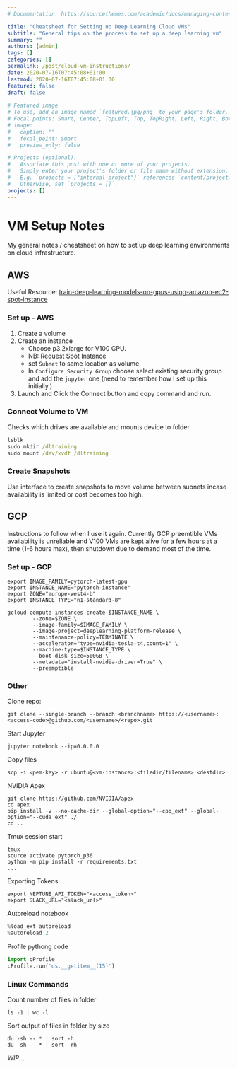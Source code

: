 ```yaml
---
# Documentation: https://sourcethemes.com/academic/docs/managing-content/

title: "Cheatsheet for Setting up Deep Learning Cloud VMs"
subtitle: "General tips on the process to set up a deep learning vm"
summary: ""
authors: [admin]
tags: []
categories: []
permalink: /post/cloud-vm-instructions/
date: 2020-07-16T07:45:08+01:00
lastmod: 2020-07-16T07:45:08+01:00
featured: false
draft: false
 
# Featured image
# To use, add an image named `featured.jpg/png` to your page's folder.
# Focal points: Smart, Center, TopLeft, Top, TopRight, Left, Right, BottomLeft, Bottom, BottomRight.
# image:
#   caption: ""
#   focal_point: Smart
#   preview_only: false

# Projects (optional).
#   Associate this post with one or more of your projects.
#   Simply enter your project's folder or file name without extension.
#   E.g. `projects = ["internal-project"]` references `content/project/deep-learning/index.md`.
#   Otherwise, set `projects = []`.
projects: []
---
```


# VM Setup Notes

My general notes / cheatsheet on how to set up deep learning environments on cloud infrastructure.

## AWS

Useful Resource: [train-deep-learning-models-on-gpus-using-amazon-ec2-spot-instance](https://aws.amazon.com/blogs/machine-learning/train-deep-learning-models-on-gpus-using-amazon-ec2-spot-instances/)

### Set up - AWS

1. Create a volume
2. Create an instance
    - Choose p3.2xlarge for V100 GPU.
    - NB: Request Spot Instance
    - set `Subnet` to same location as volume
    - In `Configure Security Group` choose select existing security group and add the `jupyter` one (need to remember how I set up this initially.)
3. Launch and Click the Connect button and copy command and run.

### Connect Volume to VM

Checks which drives are available and mounts device to folder.
```cmd
lsblk
sudo mkdir /dltraining
sudo mount /dev/xvdf /dltraining
```

### Create Snapshots

Use interface to create snapshots to move volume between subnets incase availability is limited or cost becomes too high.

## GCP

Instructions to follow when I use it again. Currently GCP preemtible VMs availability is unreliable and V100 VMs are kept alive for a few hours at a time (1-6 hours max), then shutdown due to demand most of the time.

### Set up - GCP

```
export IMAGE_FAMILY=pytorch-latest-gpu
export INSTANCE_NAME="pytorch-instance"
export ZONE="europe-west4-b"
export INSTANCE_TYPE="n1-standard-8"

gcloud compute instances create $INSTANCE_NAME \
        --zone=$ZONE \
        --image-family=$IMAGE_FAMILY \
        --image-project=deeplearning-platform-release \
        --maintenance-policy=TERMINATE \
        --accelerator="type=nvidia-tesla-t4,count=1" \
        --machine-type=$INSTANCE_TYPE \
        --boot-disk-size=500GB \
        --metadata="install-nvidia-driver=True" \
        --preemptible
```

### Other

Clone repo:

```
git clone --single-branch --branch <branchname> https://<username>:<access-code>@github.com/<username>/<repo>.git
```

Start Jupyter

```
jupyter notebook --ip=0.0.0.0
```

Copy files
```
scp -i <pem-key> -r ubuntu@<vm-instance>:<filedir/filename> <destdir>
```

NVIDIA Apex

```
git clone https://github.com/NVIDIA/apex
cd apex
pip install -v --no-cache-dir --global-option="--cpp_ext" --global-option="--cuda_ext" ./
cd ..
```

Tmux session start

```
tmux
source activate pytorch_p36
python -m pip install -r requirements.txt
...
```

Exporting Tokens

```
export NEPTUNE_API_TOKEN="<access_token>"
export SLACK_URL="<slack_url>"
```

Autoreload notebook

```python
%load_ext autoreload
%autoreload 2
```

Profile pythong code

```python
import cProfile
cProfile.run('ds.__getitem__(15)')
```

### Linux Commands

Count number of files in folder
```
ls -1 | wc -l
```

Sort output of files in folder by size 
```
du -sh -- * | sort -h
du -sh -- * | sort -rh
```


*WIP*...

<!-- ---
title: 'Blog Post number 1'
date: 2012-08-14
permalink: /posts/2012/08/blog-post-1/
tags:
  - cool posts
  - category1
  - category2
---

 -->

